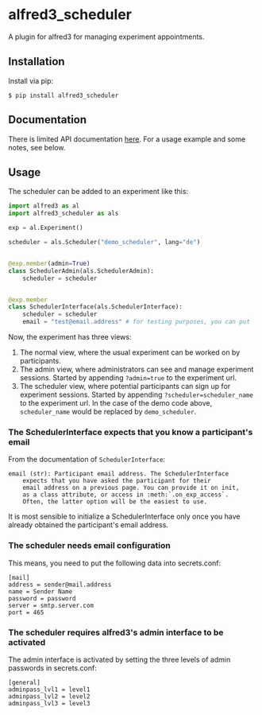 # alfred3_scheduler
 
A plugin for alfred3 for managing experiment appointments.

## Installation

Install via pip:

```
$ pip install alfred3_scheduler
```

## Documentation

There is limited API documentation [here](https://jobrachem.github.io/alfred3_scheduler/build/html/index.html).
For a usage example and some notes, see below.

## Usage

The scheduler can be added to an experiment like this:

```python
import alfred3 as al
import alfred3_scheduler as als

exp = al.Experiment()

scheduler = als.Scheduler("demo_scheduler", lang="de")


@exp.member(admin=True)
class SchedulerAdmin(als.SchedulerAdmin):
    scheduler = scheduler


@exp.member
class SchedulerInterface(als.SchedulerInterface):
    scheduler = scheduler
    email = "test@email.address" # for testing purposes, you can put
```


Now, the experiment has three views:

1. The normal view, where the usual experiment can be worked on by participants.
2. The admin view, where administrators can see and manage experiment sessions. Started by
   appending `?admin=true` to the experiment url.
3. The scheduler view, where potential participants can sign up for experiment
   sessions. Started by appending `?scheduler=scheduler_name` to the experiment
   url. In the case of the demo code above, `scheduler_name` would be
   replaced by `demo_scheduler`.


### The SchedulerInterface expects that you know a participant's email

From the documentation of `SchedulerInterface`:

```
email (str): Participant email address. The SchedulerInterface
    expects that you have asked the participant for their
    email address on a previous page. You can provide it on init,
    as a class attribute, or access in :meth:`.on_exp_access`.
    Often, the latter option will be the easiest to use.
```

It is most sensible to initialize a SchedulerInterface only once you 
have already obtained the participant's email address.


### The scheduler needs email configuration

This means, you need to put the following data into secrets.conf:

```
[mail]
address = sender@mail.address
name = Sender Name
password = password
server = smtp.server.com
port = 465 
```

### The scheduler requires alfred3's admin interface to be activated

The admin interface is activated by setting the three levels of
admin passwords in secrets.conf:

```
[general]
adminpass_lvl1 = level1
adminpass_lvl2 = level2
adminpass_lvl3 = level3
```

